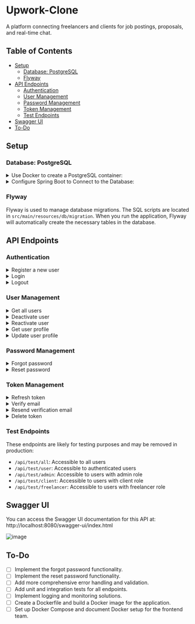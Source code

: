 # Upwork-Clone

A platform connecting freelancers and clients for job postings, proposals, and real-time chat.

## Table of Contents
- [Setup](#setup)
    - [Database: PostgreSQL](#database-postgresql)
    - [Flyway](#flyway)
- [API Endpoints](#api-endpoints)
    - [Authentication](#authentication)
    - [User Management](#user-management)
    - [Password Management](#password-management)
    - [Token Management](#token-management)
    - [Test Endpoints](#test-endpoints)
- [Swagger UI](#swagger-ui)
- [To-Do](#to-do)

## Setup

### Database: PostgreSQL

<details>
   <summary>Use Docker to create a PostgreSQL container:</summary>

   ```bash
   docker run --name <container-name> -p 5432:5432 -e POSTGRES_PASSWORD=<password> -e POSTGRES_DB=<database-name> -e POSTGRES_USER=<username> -d postgres
   ```
Make sure to replace `<container-name>`, `<password>`, `<database-name>`, and `<username>` with your desired values.
- For testing purposes, you can use this command:
  ```bash
  docker run --name Upwork -p 5432:5432 -e POSTGRES_PASSWORD=root -e POSTGRES_DB=upwork -e POSTGRES_USER=postgres -d postgres
  ```
</details>

<details>
   <summary>Configure Spring Boot to Connect to the Database:</summary>

Create a `src/main/resources/env.properties` file with the following content:
   ```properties
   POSTGRES_USER=<username>
   POSTGRES_PASSWORD=<password>
   POSTGRES_DB=<database-name>
   ```
Replace `<username>`, `<password>`, and `<database-name>` with the values you used when creating the PostgreSQL container.
</details>

### Flyway

Flyway is used to manage database migrations. The SQL scripts are located in `src/main/resources/db/migration`. When you run the application, Flyway will automatically create the necessary tables in the database.

## API Endpoints

### Authentication

<details>
   <summary>Register a new user</summary>

- **URL:** `/api/auth/register`
- **Method:** `POST`
- **Description:** Register a new user.
- **Request Body:**
  ```json
  {
    "firstName": "string",
    "lastName": "string",
    "email": "string",
    "password": "string",
    "roles": ["string"]
  }
  ```
- **Response:**
  ```json
  {
    "status": "OK",
    "success": true,
    "data": {
      "message": "User registered successfully, please verify your email"
    },
    "error": null
  }
  ```
</details>

<details>
   <summary>Login</summary>

- **URL:** `/api/auth/login`
- **Method:** `POST`
- **Description:** Login a user.
- **Request Body:**
  ```json
  {
    "email": "string",
    "password": "string"
  }
  ```
- **Response:**
  ```
    Login successful: User: hello@gmail.com
  ```
- **Note:** The JWT and Refresh tokens are now sent as HttpOnly cookies.
</details>

<details>
   <summary>Logout</summary>

- **URL:** `/api/auth/logout`
- **Method:** `POST`
- **Description:** Logout a user.
- **Response:**
  ```json
  {
    "status": "OK",
    "success": true,
    "data": "User logged out successfully!",
    "error": null
  }
  ```
</details>

### User Management

<details>
   <summary>Get all users</summary>

- **URL:** `/api/users`
- **Method:** `GET`
- **Description:** Retrieve a paginated list of all users. Only accessible by users with the ROLE_ADMIN role.
- **Query Parameters:**
    - `pageNo` (optional, default: 0): Page number
    - `pageSize` (optional, default: 10): Page size
    - `sortBy` (optional, default: "id"): Sort by field
    - `sortDir` (optional, default: "asc"): Sort direction
- **Response:** A `ResponseDto` object containing the paginated list of users.
</details>

<details>
   <summary>Deactivate user</summary>

- **URL:** `/api/auth/{id}/deactivate`
- **Method:** `POST`
- **Description:** Deactivate a user account.
- **Path Parameters:**
    - `id`: The ID of the user to deactivate
- **Response:** A `ResponseDto` object containing the result of the operation.
</details>

<details>
   <summary>Reactivate user</summary>

- **URL:** `/api/auth/{id}/reactivate`
- **Method:** `POST`
- **Description:** Reactivate a deactivated user account.
- **Path Parameters:**
    - `id`: The ID of the user to reactivate
- **Response:** A `ResponseDto` object containing the result of the operation.
</details>
<details>
   <summary>Get user profile</summary>

- **URL:** `/api/users/profile/{userId}`
- **Method:** `GET`
- **Description:** Retrieve the profile information for a specific user.
- **Path Parameters:**
  - `id` (required): The ID of the user whose profile is to be retrieved.
    - **Response:**
      - **Status Code:** `200 OK`
      - **Body:**
        ```json
        {
        "status": "OK",
        "success": true,
        "data": {
        "id": 160,
        "firstName": "Teddy",
        "lastName": "Johnson",
        "title": null,
        "description": null,
        "hourlyRate": null,
        "location": null
          },
        "error": null
        }
        ```
</details>
<details>
   <summary>Update user profile</summary>

- **URL:** `/api/users/profile/{id}`
- **Method:** `PUT`
- **Description:** Update the profile information for a specific user.
- **Path Parameters:**
  - `id` (required): The ID of the user whose currently logged in.
    - **Request Body:**
      - **Content-Type:** `application/json`
        - **Body Example:**
          ```json
          {
            "id": 160,
            "firstName": "string",
            "lastName": "string",
            "title": "string",
            "description": "string",
            "hourlyRate": 0,
            "location": "string"
          }
          ```
- **Response:**
  - **Status Code:** `200 OK`
  - **Body Example:**
    ```json
        {
        "status": "OK",
        "success": true,
        "data": {
        "id": 160,
        "firstName": "string",
        "lastName": "string",
        "title": "string",
        "description": "string",
        "hourlyRate": 0,
        "location": "string"
          },
        "error": null
        }
    
    ```

</details>

### Password Management

<details>
   <summary>Forgot password</summary>

- **URL:** `/api/auth/forgot-password`
- **Method:** `POST`
- **Description:** Initiate the forgot password process.
- **Note:** This endpoint is to be implemented.
</details>

<details>
   <summary>Reset password</summary>

- **URL:** `/api/auth/reset-password`
- **Method:** `POST`
- **Description:** Reset the user's password.
- **Note:** This endpoint is to be implemented.
</details>

### Token Management

<details>
   <summary>Refresh token</summary>

- **URL:** `/api/auth/refresh-token`
- **Method:** `POST`
- **Description:** Refresh the authentication token.
- **Response:**
  ```json
  {
    "status": "OK",
    "success": true,
    "data": "Token is refreshed successfully!",
    "error": null
  }
  ```
- **Note:** The new JWT and Refresh tokens are sent as HttpOnly cookies. The Refresh token is also stored in the database for better security.
</details>

<details>
   <summary>Verify email</summary>

- **URL:** `/api/auth/verify`
- **Method:** `GET`
- **Description:** Verify the user's email address.
- **Query Parameters:**
    - `token`: The verification token sent to the user's email
- **Response:** A string indicating the result of the verification process.
</details>

<details>
   <summary>Resend verification email</summary>

- **URL:** `/api/auth/resend-verification`
- **Method:** `POST`
- **Description:** Resend the verification email to the user.
- **Query Parameters:**
    - `email`: The email address of the user
- **Response:** A string indicating the result of the operation.
</details>

<details>
   <summary>Delete token</summary>

- **URL:** `/api/auth/delete-token/{id}`
- **Method:** `POST`
- **Description:** Delete a specific token.
- **Path Parameters:**
    - `id`: The ID of the token to delete
- **Response:** An object indicating the result of the operation.
</details>

### Test Endpoints

These endpoints are likely for testing purposes and may be removed in production:

- `/api/test/all`: Accessible to all users
- `/api/test/user`: Accessible to authenticated users
- `/api/test/admin`: Accessible to users with admin role
- `/api/test/client`: Accessible to users with client role
- `/api/test/freelancer`: Accessible to users with freelancer role

## Swagger UI

You can access the Swagger UI documentation for this API at: http://localhost:8080/swagger-ui/index.html

![image](https://github.com/user-attachments/assets/3fa3aad4-68ae-457c-b70e-2efac01b6e2a)

## To-Do

- [ ] Implement the forgot password functionality.
- [ ] Implement the reset password functionality.
- [ ] Add more comprehensive error handling and validation.
- [ ] Add unit and integration tests for all endpoints.
- [ ] Implement logging and monitoring solutions.
- [ ] Create a Dockerfile and build a Docker image for the application.
- [ ] Set up Docker Compose and document Docker setup for the frontend team.